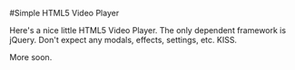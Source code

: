 #Simple HTML5 Video Player

Here's a nice little HTML5 Video Player. The only dependent framework is jQuery. Don't expect any modals, effects, settings, etc. KISS.

More soon.
